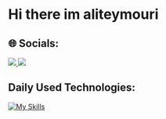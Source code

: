 
# Hi there im aliteymouri
## 🌐 Socials:
  <a href="https://linkedin.com/in/aliteymouri_dev">
    <img src="https://skillicons.dev/icons?i=linkedin&theme=dark" />
  </a>
  <a href="https://linkedin.com/in/Aliteymourii">
    <img src="https://skillicons.dev/icons?i=email&theme=dark" />
  </a>
  
## Daily Used Technologies:
[![My Skills](https://skillicons.dev/icons?i=python,js,html,css,django,git,github,gitlab)](https://skillicons.dev)
